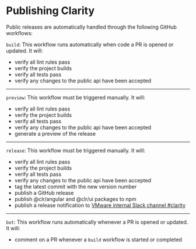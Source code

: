 # Publishing Clarity

Public releases are automatically handled through the following GitHub workflows:

`build`: This workflow runs automatically when code a PR is opened or updated. It will:

- verify all lint rules pass
- verify the project builds
- verify all tests pass
- verify any changes to the public api have been accepted

---

`preview`: This workflow must be triggered manually. It will:

- verify all lint rules pass
- verify the project builds
- verify all tests pass
- verify any changes to the public api have been accepted
- generate a preview of the release

---

`release`: This workflow must be triggered manually. It will:

- verify all lint rules pass
- verify the project builds
- verify all tests pass
- verify any changes to the public api have been accepted
- tag the latest commit with the new version number
- publish a GitHub release
- publish @clr/angular and @clr/ui packages to npm
- publish a release notification to [VMware internal Slack channel #clarity](https://vmware-clarity.slack.com/archives/CBZB6LZ39)

---

`bot`: This workflow runs automatically whenever a PR is opened or updated. It will:

- comment on a PR whenever a `build` workflow is started or completed
